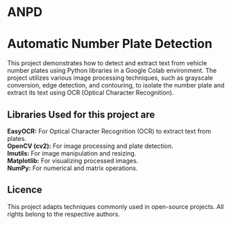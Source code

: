 # ANPD
# Automatic Number Plate Detection<br>
This project demonstrates how to detect and extract text from vehicle number plates using Python libraries in a Google Colab environment. The project utilizes various image processing techniques, such as grayscale conversion, edge detection, and contouring, to isolate the number plate and extract its text using OCR (Optical Character Recognition).<br>
## Libraries Used for this project are <br>
**EasyOCR:** For Optical Character Recognition (OCR) to extract text from plates.<br>
**OpenCV (cv2):** For image processing and plate detection.<br>
**Imutils:** For image manipulation and resizing.<br>
**Matplotlib:** For visualizing processed images.<br>
**NumPy:** For numerical and matrix operations.<br>


## Licence <br>
This project adapts techniques commonly used in open-source projects. All rights belong to the respective authors.
